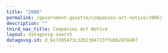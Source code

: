 ```yaml
---
title: "2006"
permalink: /government-gazette/companies-act-notice/2006/
description: ""
third_nav_title: Companies Act Notice
layout: datagovsg-search
datagovsg-id: d_617d95473c32b2304713ffabb2978407
---
```

